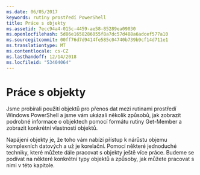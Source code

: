 ```yaml
---
ms.date: 06/05/2017
keywords: rutiny prostředí PowerShell
title: Práce s objekty
ms.assetid: 7ecc94a4-015c-4459-ae58-85289ea09030
ms.openlocfilehash: 5d86e1658286055f8a7dc57d488a6adcef577a10
ms.sourcegitcommit: 00ff76d7d9414fe585c04740b739b9cf14d711e1
ms.translationtype: MT
ms.contentlocale: cs-CZ
ms.lasthandoff: 12/14/2018
ms.locfileid: "53404064"
---
```

# <a name="working-with-objects"></a>Práce s objekty

Jsme probírali použití objektů pro přenos dat mezi rutinami prostředí Windows PowerShell a jsme vám ukázali několik způsobů, jak zobrazit podrobné informace o objektech pomocí formátu rutiny Get-Member a zobrazit konkrétní vlastnosti objektů.

Napájení objekty je, že toho vám nabízí přístup k nárůstu objemu komplexních datových a už je korelační. Pomocí některé jednoduché techniky, které můžete dále pracovat s objekty ještě více práce. Budeme se podívat na některé konkrétní typy objektů a způsoby, jak můžete pracovat s nimi v této kapitole.